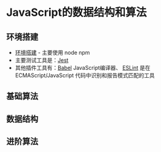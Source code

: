 # JavaScript的数据结构和算法

## 环境搭建

* [环境搭建](./doc/init.md) - 主要使用 node npm
* 主要测试工具是：[Jest](https://jestjs.io/docs/en/getting-started)
* 其他插件工具有：[Babel](https://www.babeljs.cn/) JavaScript编译器、 [ESLint](https://cn.eslint.org/docs/user-guide/getting-started) 是在 ECMAScript/JavaScript 代码中识别和报告模式匹配的工具

## 基础算法

## 数据结构

## 进阶算法
